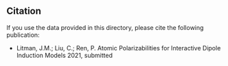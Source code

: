 ## Citation

If you use the data provided in this directory, please cite the following publication:

* Litman, J.M.; Liu, C.; Ren, P. Atomic Polarizabilities for Interactive Dipole Induction Models 2021, submitted

